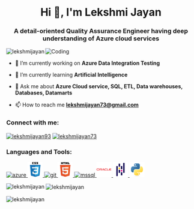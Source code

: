 <h1 align="center">Hi 👋, I'm Lekshmi Jayan</h1>
<h3 align="center">A detail-oriented Quality Assurance Engineer having deep understanding of Azure cloud services</h3>
<img align="right" alt="Coding" width="400" src="https://media.licdn.com/dms/image/C4E22AQG9QjGp5fooYg/feedshare-shrink_2048_1536/0/1675699563601?e=2147483647&v=beta&t=f7Qk-E610CJJoJyS_nycY-zP3fnG0kGEvqRBRRiz5DA">
<p align="left"> <img src="https://komarev.com/ghpvc/?username=lekshmijayan&label=Profile%20views&color=0e75b6&style=flat" alt="lekshmijayan" /> </p>

- 🔭 I’m currently working on **Azure Data Integration Testing**

- 🌱 I’m currently learning **Artificial Intelligence**

- 💬 Ask me about **Azure Cloud service, SQL, ETL, Data warehouses, Databases, Datamarts**

- 📫 How to reach me **lekshmijayan73@gmail.com**

<h3 align="left">Connect with me:</h3>
<p align="left">
<a href="https://linkedin.com/in/lekshmijayan93" target="blank"><img align="center" src="https://raw.githubusercontent.com/rahuldkjain/github-profile-readme-generator/master/src/images/icons/Social/linked-in-alt.svg" alt="lekshmijayan93" height="30" width="40" /></a>
<a href="https://www.hackerrank.com/lekshmijayan73" target="blank"><img align="center" src="https://raw.githubusercontent.com/rahuldkjain/github-profile-readme-generator/master/src/images/icons/Social/hackerrank.svg" alt="lekshmijayan73" height="30" width="40" /></a>
</p>

<h3 align="left">Languages and Tools:</h3>
<p align="left"> <a href="https://azure.microsoft.com/en-in/" target="_blank" rel="noreferrer"> <img src="https://www.vectorlogo.zone/logos/microsoft_azure/microsoft_azure-icon.svg" alt="azure" width="40" height="40"/> </a> <a href="https://www.w3schools.com/css/" target="_blank" rel="noreferrer"> <img src="https://raw.githubusercontent.com/devicons/devicon/master/icons/css3/css3-original-wordmark.svg" alt="css3" width="40" height="40"/> </a> <a href="https://git-scm.com/" target="_blank" rel="noreferrer"> <img src="https://www.vectorlogo.zone/logos/git-scm/git-scm-icon.svg" alt="git" width="40" height="40"/> </a> <a href="https://www.w3.org/html/" target="_blank" rel="noreferrer"> <img src="https://raw.githubusercontent.com/devicons/devicon/master/icons/html5/html5-original-wordmark.svg" alt="html5" width="40" height="40"/> </a> <a href="https://www.microsoft.com/en-us/sql-server" target="_blank" rel="noreferrer"> <img src="https://www.svgrepo.com/show/303229/microsoft-sql-server-logo.svg" alt="mssql" width="40" height="40"/> </a> <a href="https://www.oracle.com/" target="_blank" rel="noreferrer"> <img src="https://raw.githubusercontent.com/devicons/devicon/master/icons/oracle/oracle-original.svg" alt="oracle" width="40" height="40"/> </a> <a href="https://pandas.pydata.org/" target="_blank" rel="noreferrer"> <img src="https://raw.githubusercontent.com/devicons/devicon/2ae2a900d2f041da66e950e4d48052658d850630/icons/pandas/pandas-original.svg" alt="pandas" width="40" height="40"/> </a> <a href="https://www.python.org" target="_blank" rel="noreferrer"> <img src="https://raw.githubusercontent.com/devicons/devicon/master/icons/python/python-original.svg" alt="python" width="40" height="40"/> </a> </p>

<p><img align="left" src="https://github-readme-stats.vercel.app/api/top-langs?username=lekshmijayan&show_icons=true&locale=en&layout=compact" alt="lekshmijayan" /></p>

<p>&nbsp;<img align="center" src="https://github-readme-stats.vercel.app/api?username=lekshmijayan&show_icons=true&locale=en" alt="lekshmijayan" /></p>

<p><img align="center" src="https://github-readme-streak-stats.herokuapp.com/?user=lekshmijayan&" alt="lekshmijayan" /></p>
